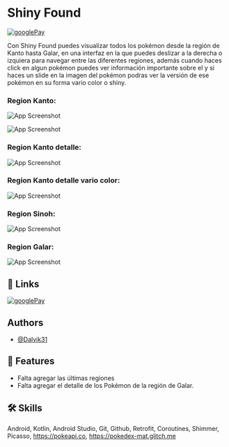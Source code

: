 
# Shiny Found

[![googlePay](https://play-lh.googleusercontent.com/LQYrGc5uJNtfhg5EIRaFVCU0GfscJDrCzB76YuDCi9NrTN4jzRDTxUNGfdSBwLlidY4=w240-h480)](https://play.google.com/store/apps/details?id=com.dalvik.pokemonkotlin)


Con Shiny Found puedes visualizar todos los pokémon desde la región de Kanto hasta Galar, en una interfaz en la que puedes deslizar a la derecha o izquiera para navegar entre las diferentes regiones, además cuando haces click en algun pokémon puedes ver información importante sobre el y si haces un slide en la imagen del pokémon podras ver la versión de ese pokémon en su forma vario color o shiny.


### Region Kanto:
![App Screenshot](https://firebasestorage.googleapis.com/v0/b/reports-go.appspot.com/o/Reports%2FWWqI0byTRiRHvlj8S6TuVqnVZ2S2%2FImages%2F1736386513628.jpg?alt=media&token=4c81b85a-a81c-47a9-a4e3-98b473b99869)

![App Screenshot](https://firebasestorage.googleapis.com/v0/b/reports-go.appspot.com/o/Reports%2FWWqI0byTRiRHvlj8S6TuVqnVZ2S2%2FImages%2F1736386543782.jpg?alt=media&token=904c9098-e460-4632-9001-67ee7eb8290c)

### Region Kanto detalle:
![App Screenshot](https://firebasestorage.googleapis.com/v0/b/reports-go.appspot.com/o/Reports%2FWWqI0byTRiRHvlj8S6TuVqnVZ2S2%2FImages%2F1736386578633.jpg?alt=media&token=ead5ade1-8b3d-4cc1-a6ab-9f7a0ae82d57)

### Region Kanto detalle vario color:
![App Screenshot](https://firebasestorage.googleapis.com/v0/b/reports-go.appspot.com/o/Reports%2FWWqI0byTRiRHvlj8S6TuVqnVZ2S2%2FImages%2F1736386636017.jpg?alt=media&token=e63fd382-0667-449f-be12-fc976a86f8d1)


### Region Sinoh:
![App Screenshot](https://firebasestorage.googleapis.com/v0/b/reports-go.appspot.com/o/Reports%2FWWqI0byTRiRHvlj8S6TuVqnVZ2S2%2FImages%2F1736386703532.jpg?alt=media&token=b24ea3ef-61f7-475c-9beb-1dc650c29809)

### Region Galar:
![App Screenshot](https://firebasestorage.googleapis.com/v0/b/reports-go.appspot.com/o/Reports%2FWWqI0byTRiRHvlj8S6TuVqnVZ2S2%2FImages%2F1736386672086.jpg?alt=media&token=65642e8b-4285-432a-9bdc-9ebb069cdf90)




## 🔗 Links
[![googlePay](https://cdn.icon-icons.com/icons2/2699/PNG/512/google_play_logo_icon_171054.png)](https://play.google.com/store/apps/details?id=com.dalvik.pokemonkotlin)



## Authors

- [@Dalvik31](https://www.linkedin.com/in/dalvik31/)


##  🚀 Features

- Falta agregar las últimas regiones
- Falta agregar el detalle de los Pokémon de la región de Galar.


## 🛠 Skills
Android, Kotlin, Android Studio, Git, Github, Retrofit, Coroutines, Shimmer, Picasso, https://pokeapi.co, https://pokedex-mat.glitch.me

